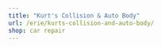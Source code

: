```yaml
---
title: "Kurt's Collision & Auto Body"
url: /erie/kurts-collision-and-auto-body/
shop: car repair
---
```

